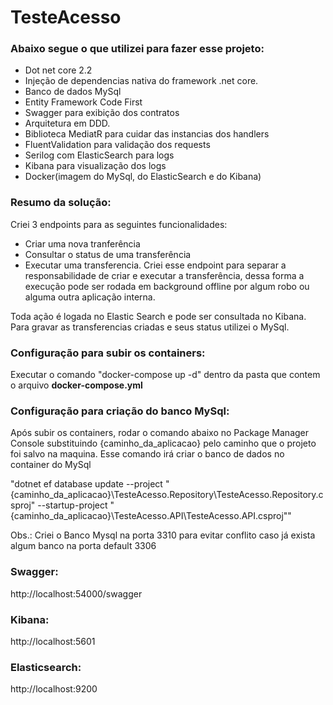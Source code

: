 # TesteAcesso

<h3>Abaixo segue o que utilizei para fazer esse projeto:</h3>

<ul>
  <li>Dot net core 2.2</li>
  <li>Injeção de dependencias nativa do framework .net core.</li>
  <li>Banco de dados MySql</li>
  <li>Entity Framework Code First</li>
  <li>Swagger para exibição dos contratos</li>
  <li>Arquitetura em DDD.</li>
  <li>Biblioteca MediatR para cuidar das instancias dos handlers</li>
  <li>FluentValidation para validação dos requests</li>
  <li>Serilog com ElasticSearch para logs</li>
  <li>Kibana para visualização dos logs</li>
  <li>Docker(imagem do MySql, do ElasticSearch e do Kibana)</li>
</ul>

<h3>Resumo da solução:</h3>

<p>Criei 3 endpoints para as seguintes funcionalidades:<p/>

<ul>
  <li>Criar uma nova tranferência</li>
  <li>Consultar o status de uma transferência</li>
  <li>Executar uma transferencia. 
    Criei esse endpoint para separar a responsabilidade de criar e executar a transferência, dessa forma a execução pode ser rodada em background offline por algum robo ou alguma outra aplicação interna. </li>  
</ul>

<p>Toda ação é logada no Elastic Search e pode ser consultada no Kibana. Para gravar as transferencias criadas e seus status utilizei o MySql.</p>

<h3>Configuração para subir os containers:</h3>

<p>Executar o comando "docker-compose up -d" dentro da pasta que contem o arquivo <b>docker-compose.yml</b></p>

<h3>Configuração para criação do banco MySql:</h3>

<p>Após subir os containers, rodar o comando abaixo no Package Manager Console substituindo {caminho_da_aplicacao} pelo caminho que o projeto foi salvo na maquina. Esse comando irá criar o banco de dados no container do MySql

"dotnet ef database update --project "{caminho_da_aplicacao}\TesteAcesso.Repository\TesteAcesso.Repository.csproj" --startup-project "{caminho_da_aplicacao}\TesteAcesso.API\TesteAcesso.API.csproj""

Obs.: Criei o Banco Mysql na porta 3310 para evitar conflito caso já exista algum banco na porta default 3306</p>

<h3>Swagger:</h3>

http://localhost:54000/swagger

<h3>Kibana:</h3>

http://localhost:5601

<h3>Elasticsearch:</h3>

http://localhost:9200 
